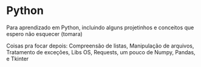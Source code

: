 # Python
 Para aprendizado em Python, incluindo alguns projetinhos e conceitos que espero não esquecer (tomara) 

Coisas pra focar depois: Compreensão de listas, Manipulação de arquivos, Tratamento de exceções, Libs OS, Requests, um pouco de Numpy, Pandas, e Tkinter